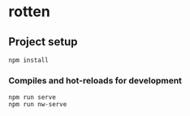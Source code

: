 # rotten

## Project setup
```
npm install
```

### Compiles and hot-reloads for development
```
npm run serve
npm run nw-serve
```
